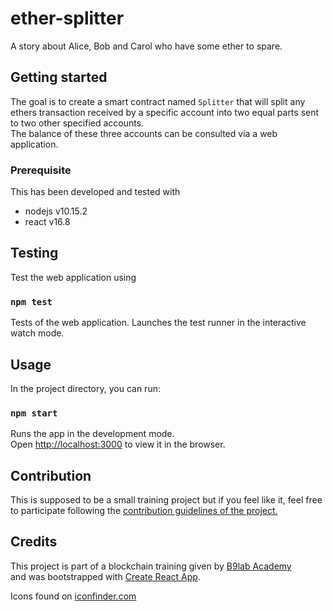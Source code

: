 # ether-splitter

A story about Alice, Bob and Carol who have some ether to spare.


## Getting started
The goal is to create a smart contract named `Splitter` that will split any ethers transaction received by a specific account into two equal parts sent to two other specified accounts.  
The balance of these three accounts can be consulted via a web application.

### Prerequisite

This has been developed and tested with
- nodejs v10.15.2
- react v16.8

## Testing
Test the web application using

### `npm test`
Tests of the web application. Launches the test runner in the interactive watch mode.

## Usage

In the project directory, you can run:

### `npm start`

Runs the app in the development mode.<br>
Open [http://localhost:3000](http://localhost:3000) to view it in the browser.


## Contribution

This is supposed to be a small training project but if you feel like it, feel free to participate following the [contribution guidelines of the project.](docs/CONTRIBUTING.md)


## Credits

This project is part of a blockchain training given by [B9lab Academy](https://academy.b9lab.com)  
and was bootstrapped with [Create React App](https://github.com/facebook/create-react-app).

Icons found on [iconfinder.com](https://www.iconfinder.com/iconsets/game-of-thrones-4)
